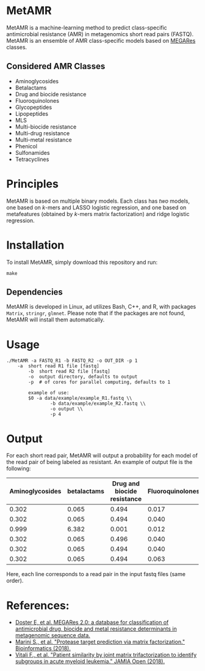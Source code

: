 # MetAMR

MetAMR is a machine-learning method to predict class-specific antimicrobial resistance (AMR) in metagenomics short read pairs (FASTQ).
MetAMR is an ensemble of AMR class-specific models based on [MEGARes](https://megares.meglab.org/) classes.

## Considered AMR Classes
* Aminoglycosides
* Betalactams
* Drug and biocide resistance
* Fluoroquinolones
* Glycopeptides
* Lipopeptides
* MLS
* Multi-biocide resistance
* Multi-drug resistance
* Multi-metal resistance
* Phenicol
* Sulfonamides
* Tetracyclines

# Principles
MetAMR is based on multiple binary models. Each class has _two_ models, one based on _k_-mers and LASSO logistic regression, and one based on metafeatures (obtained by _k_-mers matrix factorization) and ridge logistic regression.

# Installation
To install MetAMR, simply download this repository and run:
```
make
```

## Dependencies
MetAMR is developed in Linux, ad utilizes Bash, C++, and R, with packages `Matrix`, `stringr`, `glmnet`. Please note that if the packages are not found, MetAMR will install them automatically.

# Usage
```
./MetAMR -a FASTQ_R1 -b FASTQ_R2 -o OUT_DIR -p 1
	-a	short read R1 file [fastq]
        -b	short read R2 file [fastq]
        -o	output directory, defaults to output
        -p	# of cores for parallel computing, defaults to 1

        example of use:
        $0 -a data/example/example_R1.fastq \\
                -b data/example/example_R2.fastq \\
                -o output \\
                -p 4
```

# Output
For each short read pair, MetAMR will output a probability for each model of the read pair of being labeled as resistant. An example of output file is the following:

 | Aminoglycosides | betalactams | Drug and biocide resistance | Fluoroquinolones | Glycopeptides | Lipopeptides | MLS | Multi-biocide resistance | Multi-drug resistance | Multi-metal resistance | Phenicol | Sulfonamides | Tetracyclines | 
 |  ---  |  ---  |  ---  |  ---  |  ---  |  ---  |  ---  |  ---  |  ---  |  ---  |  ---  |  ---  | ---   |
 | 0.302 | 0.065 | 0.494 | 0.017 | 0.392 | 0.251 | 0.434 | 0.398 | 0.474 | 0.488 | 0.120 | 0.546 | 0.194 | 
 | 0.302 | 0.065 | 0.494 | 0.040 | 0.322 | 0.251 | 0.434 | 0.398 | 0.091 | 0.211 | 0.167 | 0.530 | 0.308 | 
 | 0.999 | 6.382 | 0.001 | 0.012 | 0.000 | 0.051 | 0.001 | 0.015 | 0.800 | 0.678 | 0.104 | 0.003 | 0.275 | 
 | 0.302 | 0.065 | 0.496 | 0.040 | 0.392 | 0.511 | 0.434 | 0.398 | 0.474 | 0.678 | 0.104 | 0.003 | 0.275 | 
 | 0.302 | 0.065 | 0.494 | 0.040 | 0.385 | 0.717 | 0.117 | 0.434 | 0.398 | 0.678 | 0.104 | 0.003 | 0.275 | 
 | 0.302 | 0.065 | 0.494 | 0.063 | 0.392 | 0.007 | 0.965 | 0.251 | 0.434 | 0.398 | 0.474 | 0.488 | 0.137 | 

Here, each line corresponds to a read pair in the input fastq files (same order).

# References:
* [Doster E, et al. MEGARes 2.0: a database for classification of antimicrobial drug, biocide and metal resistance determinants in metagenomic sequence data.](https://academic.oup.com/nar/article/48/D1/D561/5624973)
* [Marini S., et al. "Protease target prediction via matrix factorization." Bioinformatics (2018).](https://doi.org/10.1093/bioinformatics/bty746)
* [Vitali F., et al. "Patient similarity by joint matrix trifactorization to identify subgroups in acute myeloid leukemia." JAMIA Open (2018).](https://doi.org/10.1093/jamiaopen/ooy008)

